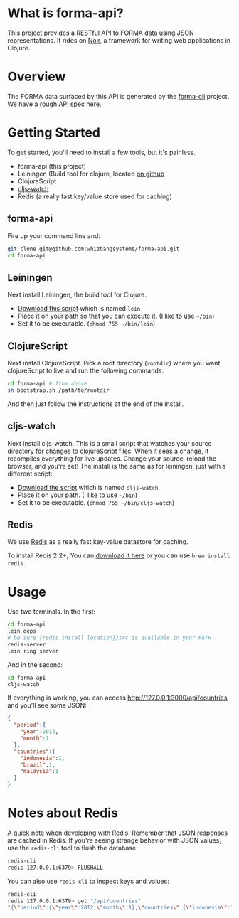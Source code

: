 # What is forma-api?

This project provides a RESTful API to FORMA data using JSON representations. It rides on [Noir](https://github.com/ibdknox/noir), a framework for writing web applications in Clojure.

# Overview  

The FORMA data surfaced by this API is generated by the [forma-clj](https://github.com/sritchie/forma-clj) project. We have a [rough API spec here](https://github.com/whizbangsystems/forma-api/wiki/API-Specification).
  
# Getting Started

To get started, you'll need to install a few tools, but it's painless.

* forma-api (this project)
* Leiningen (Build tool for clojure, located [on github](https://github.com/technomancy/leiningen) 
* ClojureScript
* [cljs-watch](https://github.com/ibdknox/cljs-watch)
* Redis (a really fast key/value store used for caching)

## forma-api

Fire up your command line and:

```bash
git clone git@github.com:whizbangsystems/forma-api.git
cd forma-api
```

## Leiningen

Next install Leiningen, the build tool for Clojure. 

* [Download this script](https://raw.github.com/technomancy/leiningen/stable/bin/lein) which is named `lein`
* Place it on your path so that you can execute it. (I like to use `~/bin`)
* Set it to be executable. (`chmod 755 ~/bin/lein`)

## ClojureScript

Next install ClojureScript. Pick a root directory (`rootdir`) where you want clojureScript to live and run the following commands:

```bash
cd forma-api # from above
sh bootstrap.sh /path/to/rootdir
```

And then just follow the instructions at the end of the install.

## cljs-watch

Next install cljs-watch. This is a small script that watches your source directory for changes to clojureScript files. When it sees a change, it recompiles everything for live updates. Change your source, reload the browser, and you're set! The install is the same as for leiningen, just with a different script:

* [Download the script](https://github.com/ibdknox/cljs-watch/blob/master/cljs-watch) which is named `cljs-watch`.
* Place it on your path. (I like to use `~/bin`)
* Set it to be executable. (`chmod 755 ~/bin/cljs-watch`)

## Redis 

We use [Redis](http://redis.io) as a really fast key-value datastore for caching.

To install Redis 2.2+, You can [download it here](http://redis.io/download) or you can use `brew install redis`.
  
# Usage

Use two terminals. In the first:

```bash
cd forma-api
lein deps
# be sure {redis install location}/src is available in your PATH
redis-server
lein ring server    
```

And in the second:

```bash
cd forma-api
cljs-watch
```

If everything is working, you can access http://127.0.0.1:3000/api/countries and you'll see some JSON:

```json
{
  "period":{
    "year":2012,
    "month":1
  },
  "countries":{
    "indonesia":1,
    "brazil":1,
    "malaysia":1
  }
}
```

# Notes about Redis 

A quick note when developing with Redis. Remember that JSON responses are cached in Redis. If you're seeing strange behavior with JSON values, use the `redis-cli` tool to flush the database:

```bash
redis-cli
redis 127.0.0.1:6379> FLUSHALL
```

You can also use `redis-cli` to inspect keys and values:

```bash
redis-cli
redis 127.0.0.1:6379> get "/api/countries"
"{\"period\":{\"year\":2012,\"month\":1},\"countries\":{\"indonesia\":1,\"brazil\":1,\"malaysia\":1}}"
```

